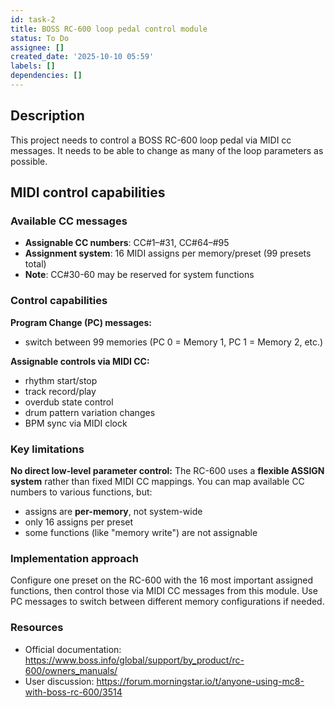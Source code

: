 ```yaml
---
id: task-2
title: BOSS RC-600 loop pedal control module
status: To Do
assignee: []
created_date: '2025-10-10 05:59'
labels: []
dependencies: []
---
```


## Description

This project needs to control a BOSS RC-600 loop pedal via MIDI cc messages. It needs to be able to change as many of the loop parameters as possible.

## MIDI control capabilities

### Available CC messages
- **Assignable CC numbers**: CC#1–#31, CC#64–#95
- **Assignment system**: 16 MIDI assigns per memory/preset (99 presets total)
- **Note**: CC#30-60 may be reserved for system functions

### Control capabilities

**Program Change (PC) messages:**
- switch between 99 memories (PC 0 = Memory 1, PC 1 = Memory 2, etc.)

**Assignable controls via MIDI CC:**
- rhythm start/stop
- track record/play
- overdub state control
- drum pattern variation changes
- BPM sync via MIDI clock

### Key limitations

**No direct low-level parameter control:**
The RC-600 uses a **flexible ASSIGN system** rather than fixed MIDI CC mappings. You can map available CC numbers to various functions, but:
- assigns are **per-memory**, not system-wide
- only 16 assigns per preset
- some functions (like "memory write") are not assignable

### Implementation approach

Configure one preset on the RC-600 with the 16 most important assigned functions, then control those via MIDI CC messages from this module. Use PC messages to switch between different memory configurations if needed.

### Resources

- Official documentation: https://www.boss.info/global/support/by_product/rc-600/owners_manuals/
- User discussion: https://forum.morningstar.io/t/anyone-using-mc8-with-boss-rc-600/3514
